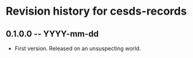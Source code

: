 # Revision history for cesds-records

## 0.1.0.0  -- YYYY-mm-dd

* First version. Released on an unsuspecting world.
